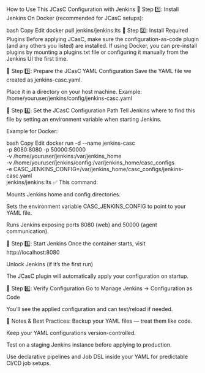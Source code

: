  How to Use This JCasC Configuration with Jenkins
📌 Step 1️⃣: Install Jenkins
On Docker (recommended for JCasC setups):

bash
Copy
Edit
docker pull jenkins/jenkins:lts
📌 Step 2️⃣: Install Required Plugins
Before applying JCasC, make sure the configuration-as-code plugin (and any others you listed) are installed.
If using Docker, you can pre-install plugins by mounting a plugins.txt file or configuring it manually from the Jenkins UI the first time.

📌 Step 3️⃣: Prepare the JCasC YAML Configuration
Save the YAML file we created as jenkins-casc.yaml.

Place it in a directory on your host machine. Example:
/home/youruser/jenkins/config/jenkins-casc.yaml

📌 Step 4️⃣: Set the JCasC Configuration Path
Tell Jenkins where to find this file by setting an environment variable when starting Jenkins.

Example for Docker:

bash
Copy
Edit
docker run -d --name jenkins-casc \
  -p 8080:8080 -p 50000:50000 \
  -v /home/youruser/jenkins:/var/jenkins_home \
  -v /home/youruser/jenkins/config:/var/jenkins_home/casc_configs \
  -e CASC_JENKINS_CONFIG=/var/jenkins_home/casc_configs/jenkins-casc.yaml \
  jenkins/jenkins:lts
✅ This command:

Mounts Jenkins home and config directories.

Sets the environment variable CASC_JENKINS_CONFIG to point to your YAML file.

Runs Jenkins exposing ports 8080 (web) and 50000 (agent communication).

📌 Step 5️⃣: Start Jenkins
Once the container starts, visit http://localhost:8080

Unlock Jenkins (if it’s the first run)

The JCasC plugin will automatically apply your configuration on startup.

📌 Step 6️⃣: Verify Configuration
Go to Manage Jenkins → Configuration as Code

You’ll see the applied configuration and can test/reload if needed.

📖 Notes & Best Practices:
Backup your YAML files — treat them like code.

Keep your YAML configurations version-controlled.

Test on a staging Jenkins instance before applying to production.

Use declarative pipelines and Job DSL inside your YAML for predictable CI/CD job setups.
